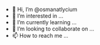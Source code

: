 - 👋 Hi, I’m @osmanatlycium
- 👀 I’m interested in ...
- 🌱 I’m currently learning ...
- 💞️ I’m looking to collaborate on ...
- 📫 How to reach me ...

<!---
osmanatlycium/osmanatlycium is a ✨ special ✨ repository because its `README.md` (this file) appears on your GitHub profile.
You can click the Preview link to take a look at your changes.
--->
